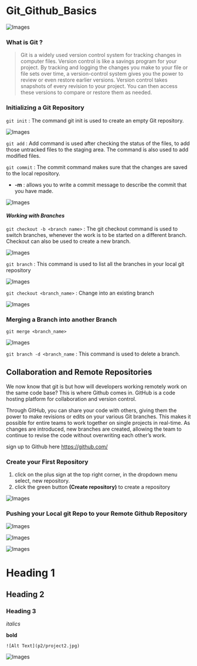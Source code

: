 # Git_Github_Basics

![Images](images/featured.jpg)


### What is Git ?

> Git is a widely used version control system for tracking changes in computer files. Version control is like a savings program for your project. By tracking and logging the changes you make to your file or file sets over time, a version-control system gives you the power to review or even restore earlier versions. Version control takes snapshots of every revision to your project. You can then access these versions to compare or restore them as needed.


### **Initializing a Git Repository**


`git init` : The command git init is used to create an empty Git repository.

![Images](images/Screenshot_1.png)

`git add` : Add command is used after checking the status of the files, to add those untracked files to the staging area. The command is also used to add modified files. 

`git commit` : The commit command makes sure that the changes are saved to the local repository.
  - **-m** : allows you to write a commit message to describe the commit that you have made.


![Images](images/Screenshot_2.png)

#### *Working with Branches*

`git checkout -b <branch name>` : The git checkout command is used to switch branches, whenever the work is to be started on a different branch.
Checkout can also be used to create a new branch.


![Images](images/Screenshot_3.png)

`git branch` : This command is used to list all the branches in your local git repository


![Images](images/Screenshot_5.png)

`git checkout <branch_name>` : Change into an existing branch

![Images](images/Screenshot_6.png)

### **Merging a Branch into another Branch**

`git merge <branch_name>`

![Images](images/Screenshot_7.png)

`git branch -d <branch_name` : This command is used to delete a branch.

## **Collaboration and Remote Repositories**

We now know that git is but how will developers working remotely work on the same code base? This is where Github comes in. GitHub is a code hosting platform for collaboration and version control.

Through GitHub, you can share your code with others, giving them the power to make revisions or edits on your various Git branches. This makes it possible for entire teams to work together on single projects in real-time. As changes are introduced, new branches are created, allowing the team to continue to revise the code without overwriting each other’s work. 

sign up to Github here https://github.com/

### Create your First Repository

  1. click on the plus sign at the top right corner, in the dropdown menu select, new repository.
  2. click the green button **(Create repository)** to create a repository

![Images](images/Screenshot_8.png)

### Pushing your Local git Repo to your Remote Github Repository

![Images](images/Screenshot_9.png)

![Images](images/Screenshot_10.png)

![Images](images/Screenshot_11.png)

# Heading 1
## Heading 2
### Heading 3

*italics*

**bold**


`![Alt Text](p2/project2.jpg)`

![Images](images/project2.jpg)















